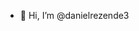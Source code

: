 - 👋 Hi, I’m @danielrezende3

<!---
danielrezende3/danielrezende3 is a ✨ special ✨ repository because its `README.md` (this file) appears on your GitHub profile.
You can click the Preview link to take a look at your changes.
--->
